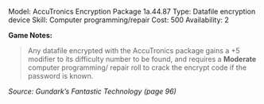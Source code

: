 Model: AccuTronics Encryption Package 1a.44.87
Type: Datafile encryption device
Skill: Computer programming/repair
Cost: 500
Availability: 2

**Game Notes:** 
> Any datafile encrypted with the AccuTronics package gains a +5 modifier to its difficulty number to be found, and requires a **Moderate** computer programming/ repair roll to crack the encrypt code if the password is known.

*Source: Gundark’s Fantastic Technology (page 96)*